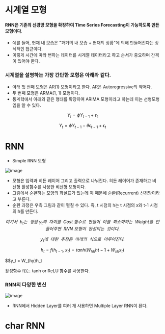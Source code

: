 # 시계열 모형

#### RNN은 기존의 신경망 모형을 확장하여 Time Series Forecasting이 가능하도록 만든 모형이다.

- 예를 들어, 현재 내 모습은 "과거의 내 모습 + 현재의 상황"에 의해 만들어진다는 상식적인 접근이다.
- 이렇게 시간에 따라 변하는 데이터를 시계열 데이터라고 하고 순서가 중요하며 간격이 있어야 한다.

### 시계열을 설명하는 가장 간단한 모형은 아래와 같다.

- 아래 첫 번째 모형은 AR(1) 모형이라고 한다. AR은 Autoregressive의 약어다.
- 두 번째 모형은 ARMA(1, 1) 모형이다.
- 통계학에서 아래와 같은 형태를 확장하여 ARIMA 모형이라고 하는데 이는 선형모형임을 알 수 있다.

$$Y_t = \phi Y_{t-1} + \epsilon_t$$

$$Y_t = \phi Y_{t-1} - \theta{\epsilon_{t-1}} + \epsilon_t$$

# RNN

- Simple RNN 모형

![image](https://github.com/UGeunJi/K-ICT_Analysis-Infra-Application_AI/assets/84713532/854b3ec4-351d-4f2b-995c-05db835e9d70)

- 모형은 입력과 히든 레이어 그리고 출력으로 나눠진다. 히든 레이어가 존재하고 비선형 활성함수를 사용한 비선형 모형이다.
- 그림에서 순환하는 모양의 화살표가 있는데 이 때문에 순환(Recurrent) 신경망이라고 부른다.
- 순환 과정은 우측 그림과 같이 펼칠 수 있다. 즉, t 시점의 h는 t 시점의 x와 t-1 시점의 h를 만든다.

$$여기서 ~~ h_t는 ~~ 정답 ~ y_t의 ~~ 차이를 ~~ Cost ~ 함수로 ~~ 만들어 ~~ 이를 ~~ 최소화하는 ~~ Weight를 ~~ 만들어주면 ~~ RNN ~ 모형이 ~~ 완성되는 ~~ 것이다.$$

$$y_t에 ~~ 대한 ~~ 추정은 ~~ 아래의 ~~ 식으로 ~~ 이루어진다.$$

$$h_t = f(h_{t-1}, ~ x_t) = tanh(W_{hh}h{t-1} + W_{xh}x_t)$$

$$y_t = W_{hy}h_t

활성함수 f()는 tanh or ReLU 함수를 사용한다.

### RNN의 다양한 변신

![image](https://github.com/UGeunJi/K-ICT_Analysis-Infra-Application_AI/assets/84713532/8679fd11-87f4-43c3-a9ae-bf3a4f12999d)

- RNN에서 Hidden Layer를 여러 개 사용하면 Multiple Layer RNN이 된다.

# char RNN
























